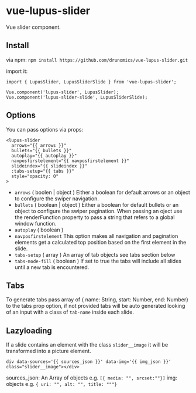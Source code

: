 # vue-lupus-slider
Vue slider component.



## Install

via npm:
`npm install https://github.com/drunomics/vue-lupus-slider.git`


import it:

```
import { LupusSlider, LupusSliderSlide } from 'vue-lupus-slider';

Vue.component('lupus-slider', LupusSlider);
Vue.component('lupus-slider-slide', LupusSliderSlide);
```

## Options
You can pass options via props:

```
<lupus-slider
  arrows="{{ arrows }}"
  bullets="{{ bullets }}"
  autoplay="{{ autoplay }}"
  navposfirstelement="{{ navposfirstelement }}"
  slideindex="{{ slideindex }}"
  :tabs-setup="{{ tabs }}"
  style="opacity: 0"
>
```

- `arrows` ( boolen | object )
  Either a boolean for default arrows or an object to configure the swiper navigation.
- `bullets` ( boolean | object )
  Either a boolean for default bullets or an object to configure the swiper pagination.
  When passing an oject use the renderFunction property to pass a string that refers to a global window function.
- `autoplay` ( boolean )
- `navposfirstelement`
  This option makes all navigation and pagination elements get a calculated top position based on the first element in the slide.
- `tabs-setup` ( array )
  An array of tab objects see tabs section below
- `tabs-mode-fill` ( boolean )
  If set to true the tabs will include all slides until a new tab is encountered.

## Tabs
To generate tabs pass array of { name: String, start: Number, end: Number} to the tabs prop option, if not provided tabs will be auto generated looking of an input with a class of `tab-name` inside each slide.

## Lazyloading

If a slide contains an element with the class `slider__image` it will be transformed into 
a picture element.

`div data-sources='{{ sources_json }}' data-img='{{ img_json }}' class="slider__image"></div>`

sources_json: An Array of objects e.g. `[{ media: "", srcset:""}]`
img: objects e.g. `{ uri: "", alt: "", title: """}`
